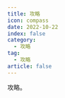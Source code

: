 ```yaml
---
title: 攻略
icon: compass
date: 2022-10-22
index: false
category:
  - 攻略
tag:
  - 攻略
article: false
---
```


攻略。
